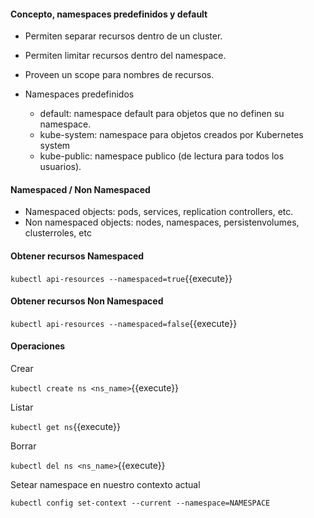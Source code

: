 #### Concepto, namespaces predefinidos y default

- Permiten separar recursos dentro de un cluster.
- Permiten limitar recursos dentro del namespace.
- Proveen un scope para nombres de recursos.

- Namespaces predefinidos

  - default: namespace default para objetos que no definen su namespace.
  - kube-system: namespace para objetos creados por Kubernetes system
  - kube-public: namespace publico (de lectura para todos los usuarios).

#### Namespaced / Non Namespaced

- Namespaced objects: pods, services, replication controllers, etc.
- Non namespaced objects: nodes, namespaces, persistenvolumes, clusterroles, etc

#### Obtener recursos Namespaced

`kubectl api-resources --namespaced=true`{{execute}}

#### Obtener recursos Non Namespaced

`kubectl api-resources --namespaced=false`{{execute}}

#### Operaciones

Crear

`kubectl create ns <ns_name>`{{execute}}

Listar

`kubectl get ns`{{execute}}

Borrar

`kubectl del ns <ns_name>`{{execute}}

Setear namespace en nuestro contexto actual

`kubectl config set-context --current --namespace=NAMESPACE`
